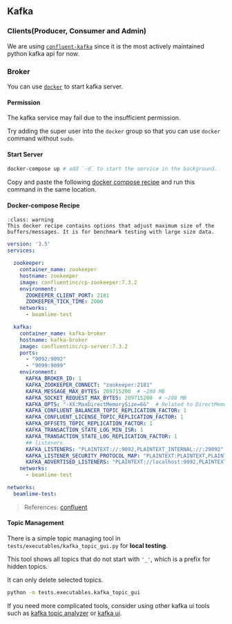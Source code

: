## Kafka

### Clients(Producer, Consumer and Admin)
We are using [``confluent-kafka``](https://docs.confluent.io/platform/current/clients/confluent-kafka-python/html/index.html#)
since it is the most actively maintained python kafka api for now.

### Broker
You can use [``docker``](https://docs.docker.com/get-started/overview/) to start kafka server.

#### Permission
The kafka service may fail due to the insufficient permission.

Try adding the super user into the `docker` group so that you can use `docker` command without `sudo`.

#### Start Server
```bash
docker-compose up # add `-d` to start the service in the background.
```
Copy and paste the following [docker compose recipe](#docker-compose-recipe) and run this command in the same location.

#### Docker-compose Recipe
```{admonition} Unusual Settings
:class: warning
This docker recipe contains options that adjust maximum size of the buffers/messages. It is for benchmark testing with large size data.
```

```yaml
version: '3.5'
services:

  zookeeper:
    container_name: zookeeper
    hostname: zookeeper
    image: confluentinc/cp-zookeeper:7.3.2
    environment:
      ZOOKEEPER_CLIENT_PORT: 2181
      ZOOKEEPER_TICK_TIME: 2000
    networks:
      - beamlime-test

  kafka:
    container_name: kafka-broker
    hostname: kafka-broker
    image: confluentinc/cp-server:7.3.2
    ports:
      - "9092:9092"
      - "9099:9099"
    environment:
      KAFKA_BROKER_ID: 1
      KAFKA_ZOOKEEPER_CONNECT: "zookeeper:2181"
      KAFKA_MESSAGE_MAX_BYTES: 209715200  # ~200 MB
      KAFKA_SOCKET_REQUEST_MAX_BYTES: 209715200  # ~200 MB
      KAFKA_OPTS: "-XX:MaxDirectMemorySize=6G"  # Related to DirectMemoryError
      KAFKA_CONFLUENT_BALANCER_TOPIC_REPLICATION_FACTOR: 1
      KAFKA_CONFLUENT_LICENSE_TOPIC_REPLICATION_FACTOR: 1
      KAFKA_OFFSETS_TOPIC_REPLICATION_FACTOR: 1
      KAFKA_TRANSACTION_STATE_LOG_MIN_ISR: 1
      KAFKA_TRANSACTION_STATE_LOG_REPLICATION_FACTOR: 1
      ## listeners
      KAFKA_LISTENERS: "PLAINTEXT://:9092,PLAINTEXT_INTERNAL://:29092"
      KAFKA_LISTENER_SECURITY_PROTOCOL_MAP: "PLAINTEXT:PLAINTEXT,PLAINTEXT_INTERNAL:PLAINTEXT"
      KAFKA_ADVERTISED_LISTENERS: "PLAINTEXT://localhost:9092,PLAINTEXT_INTERNAL://broker:29092"
    networks:
      - beamlime-test

networks:
  beamlime-test:

```
> References: [confluent](https://developer.confluent.io/quickstart/kafka-docker/)

#### Topic Management
There is a simple topic managing tool in ``tests/executables/kafka_topic_gui.py`` for **local testing**.

This tool shows all topics that do not start with ``'_'``,
which is a prefix for hidden topics.

It can only delete selected topics.

```bash
python -m tests.executables.kafka_topic_gui
```

If you need more complicated tools, consider using other kafka ui tools such as [kafka topic analyzer](https://github.com/xenji/kafka-topic-analyzer) or [kafka ui](https://github.com/provectus/kafka-ui).
